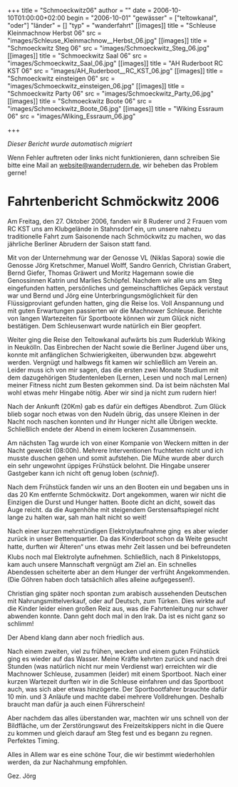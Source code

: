 +++
title = "Schmoeckwitz06"
author = ""
date = 2006-10-10T01:00:00+02:00
begin = "2006-10-01"
"gewässer" = ["teltowkanal", "oder"]
"länder" = []
"typ" = "wanderfahrt"
[[images]]
title = "Schleuse Kleinmachnow  Herbst 06"
src = "images/Schleuse_Kleinmachnow__Herbst_06.jpg"
[[images]]
title = "Schmoeckwitz Steg 06"
src = "images/Schmoeckwitz_Steg_06.jpg"
[[images]]
title = "Schmoeckwitz Saal 06"
src = "images/Schmoeckwitz_Saal_06.jpg"
[[images]]
title = "AH Ruderboot  RC KST 06"
src = "images/AH_Ruderboot__RC_KST_06.jpg"
[[images]]
title = "Schmoeckwitz einsteigen 06"
src = "images/Schmoeckwitz_einsteigen_06.jpg"
[[images]]
title = "Schmoeckwitz Party 06"
src = "images/Schmoeckwitz_Party_06.jpg"
[[images]]
title = "Schmoeckwitz Boote 06"
src = "images/Schmoeckwitz_Boote_06.jpg"
[[images]]
title = "Wiking Essraum 06"
src = "images/Wiking_Essraum_06.jpg"

+++


*Dieser Bericht wurde automatisch migriert*

Wenn Fehler auftreten oder links nicht funktionieren, dann schreiben Sie bitte eine Mail an website@wanderrudern.de, wir beheben das Problem gerne!



# Fahrtenbericht Schmöckwitz 2006


Am Freitag, den 27. Oktober 2006, fanden wir 8 Ruderer und 2 Frauen vom RC KST uns am Klubgelände in Stahnsdorf ein, um unsere nahezu traditionelle Fahrt zum Saisonende nach Schmöckwitz zu machen, wo das jährliche Berliner Abrudern der Saison statt fand.

Mit von der Unternehmung war der Genosse VL (Niklas Sapora) sowie die Genosse Jörg Kretschmer, Manuel Wolff, Sandro Genrich, Christian Grabert, Bernd Giefer, Thomas Gräwert und Moritz Hagemann sowie die Genossinnen Katrin und Marlies Schöpfel. Nachdem wir alle uns am Steg eingefunden hatten, persönliches und gemeinschaftliches Gepäck verstaut war und Bernd und Jörg eine Unterbringungsmöglichkeit für den Flüssigproviant gefunden hatten, ging die Reise los. Voll Anspannung und mit guten Erwartungen passierten wir die Machnower Schleuse. Berichte von langen Wartezeiten für Sportboote können wir zum Glück nicht bestätigen. Dem Schleusenwart wurde natürlich ein Bier geopfert.

Weiter ging die Reise den Teltowkanal aufwärts bis zum Ruderklub Wiking in Neukölln. Das Einbrechen der Nacht sowie die Berliner Jugend über uns, konnte mit anfänglichen Schwierigkeiten, überwunden bzw. abgewehrt werden. Vergnügt und halbwegs fit kamen wir schließlich am Verein an. Leider muss ich von mir sagen, das die ersten zwei Monate Studium mit dem dazugehörigen Studentenleben (Lernen, Lesen und noch mal Lernen) meiner Fitness nicht zum Besten gekommen sind. Da ist beim nächsten Mal wohl etwas mehr Hingabe nötig. Aber wir sind ja nicht zum rudern hier!

Nach der Ankunft (20Km) gab es dafür ein deftiges Abendbrot. Zum Glück blieb sogar noch etwas von den Nudeln übrig, das unsere Kleinen in der Nacht noch naschen konnten und ihr Hunger nicht alle Übrigen weckte. Schließlich endete der Abend in einem lockeren Zusammensein.

Am nächsten Tag wurde ich von einer Kompanie von Weckern mitten in der Nacht geweckt (08:00h). Mehrere Interventionen fruchteten nicht und ich musste duschen gehen und somit aufstehen. Die Mühe wurde aber durch ein sehr ungewohnt üppiges Frühstück belohnt. Die Hingabe unserer Gastgeber kann ich nicht oft genug loben (*schnief*).

Nach dem Frühstück fanden wir uns an den Booten ein und begaben uns in das 20 Km entfernte Schmöckwitz. Dort angekommen, waren wir nicht die Einzigen die Durst und Hunger hatten. Boote dicht an dicht, soweit das Auge reicht. da die Augenhöhe mit steigendem Gerstensaftspiegel nicht lange zu halten war, sah man halt nicht so weit!

Nach einer kurzen mehrstündigen Elektrolytaufnahme ging  es aber wieder zurück in unser Bettenquartier. Da das Kinderboot schon da Weite gesucht hatte, durften wir Älteren“ uns etwas mehr Zeit lassen und bei befreundeten Klubs noch mal Elektrolyte aufnehmen. Schließlich, nach 8 Pinkelstopps, kam auch unsere Mannschaft vergnügt am Ziel an. Ein schnelles Abendessen scheiterte aber an dem Hunger der verfrüht Angekommenden. (Die Göhren haben doch tatsächlich alles alleine aufgegessen!).

Christian ging später noch spontan zum arabisch aussehenden Deutschen mit Nahrungsmittelverkauf, oder auf Deutsch, zum Türken. Dies wirkte auf die Kinder leider einen großen Reiz aus, was die Fahrtenleitung nur schwer abwenden konnte. Dann geht doch mal in den Irak. Da ist es nicht ganz so schlimm!

Der Abend klang dann aber noch friedlich aus.

Nach einem zweiten, viel zu frühen, wecken und einem guten Frühstück ging es wieder auf das Wasser. Meine Kräfte kehrten zurück und nach drei Stunden (was natürlich nicht nur mein Verdienst war) erreichten wir die Machnower Schleuse, zusammen (leider) mit einem Sportboot. Nach einer kurzen Wartezeit durften wir in die Schleuse einfahren und das Sportboot auch, was sich aber etwas hinzögerte. Der Sportbootfahrer brauchte dafür 10 min. und 3 Anläufe und machte dabei mehrere Volldrehungen. Deshalb braucht man dafür ja auch einen Führerschein!

Aber nachdem das alles überstanden war, machten wir uns schnell von der Bildfläche, um der Zerstörungswut des Freizeitskippers nicht in die Quere zu kommen und gleich darauf am Steg fest und es begann zu regnen. Perfektes Timing.

Alles in Allem war es eine schöne Tour, die wir bestimmt wiederhohlen werden, da zur Nachahmung empfohlen.

Gez. Jörg